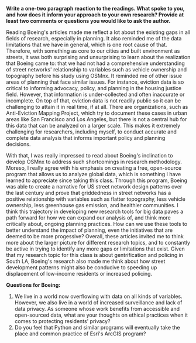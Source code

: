**Write a one-two paragraph reaction to the readings. What spoke to you, and how does it inform your approach to your own research?
Provide at least two comments or questions you would like to ask the author.**

  Reading Boeing's articles made me reflect a lot about the existing gaps in all fields of research, especially in planning. It also reminded me of the data limitations that we have in general, which is one root cause of that. Therefore, with something as core to our cities and built environment as streets, it was both surprising and unsurprising to learn about the realization that Boeing came to: that we had not had a comprehensive understanding of street networks' relationship to variables such as vehicle ownership and topography before his study using OSMnx. It reminded me of other issue areas of planning that face similar issues. For instance, eviction data is so critical to informing advocacy, policy, and planning in the housing justice field. However, that information is under-collected and often inaccurate or incomplete. On top of that, eviction data is not readily public so it can be challenging to attain it in real time, if at all. There are organizations, such as Anti-Eviction Mapping Project, which try to document these cases in urban areas like San Francisco and Los Angeles, but there is not a central hub for this data that can be analyzed on a larger scale. This makes it extremely challenging for researchers, including myself, to conduct accurate and complete data analysis that informs important policy and planning decisions.
  
  With that, I was really impressed to read about Boeing's inclination to develop OSMnx to address such shortcomings in research methodology. Moreso, I really agree with his emphasis on creating a free, open-source program that allows us to analyze global data, which is something I have learned to appreciate since taking this class. Through this program, Boeing was able to create a narrative for US street network design patterns over the last century and prove that griddedness in street networks has a positive relationship with variables such as flatter topography, less vehicle ownership, less greenhouse gas emission, and healthier communities. I think this trajectory in developing new research tools for big data paves a path forward for how we can expand our analysis of, and think more critically about, ongoing planning practices. How can we use these tools to better understand the impact of planning, even the initiatives that are deemed to be more progessive? Overall, these articles invited me to think more about the larger picture for different research topics, and to constantly be active in trying to identify any more gaps or limitations that exist. Given that my research topic for this class is about gentrification and policing in South LA, Boeing's research also made me think about how street development patterns might also be conducive to speeding up displacement of low-income residents or increased policing.
  
**Questions for Boeing:**
  1) We live in a world now overflowing with data on all kinds of variables. However, we also live in a world of increased surveillance and lack of data privacy. As someone whose work benefits from accessible and open-sourced data, what are your thoughts on ethical practices when it comes to protecting residents' privacy?
  2) Do you feel that Python and similar programs will eventually take the place and common practice of Esri's ArcGIS program?
